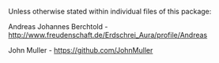 Unless otherwise stated within individual files of this package:

Andreas Johannes Berchtold - http://www.freudenschaft.de/Erdschrei_Aura/profile/Andreas 

John Muller - https://github.com/JohnMuller
